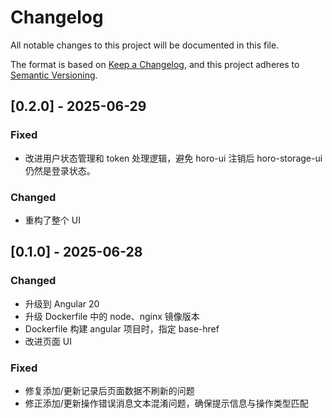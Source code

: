 # Changelog

All notable changes to this project will be documented in this file.

The format is based on [Keep a Changelog](https://keepachangelog.com/en/1.0.0/),
and this project adheres to [Semantic Versioning](https://semver.org/spec/v2.0.0.html).

## [0.2.0] - 2025-06-29

### Fixed

- 改进用户状态管理和 token 处理逻辑，避免 horo-ui 注销后 horo-storage-ui 仍然是登录状态。

### Changed

- 重构了整个 UI

## [0.1.0] - 2025-06-28

### Changed

- 升级到 Angular 20
- 升级 Dockerfile 中的 node、nginx 镜像版本
- Dockerfile 构建 angular 项目时，指定 base-href
- 改进页面 UI

### Fixed

- 修复添加/更新记录后页面数据不刷新的问题
- 修正添加/更新操作错误消息文本混淆问题，确保提示信息与操作类型匹配
